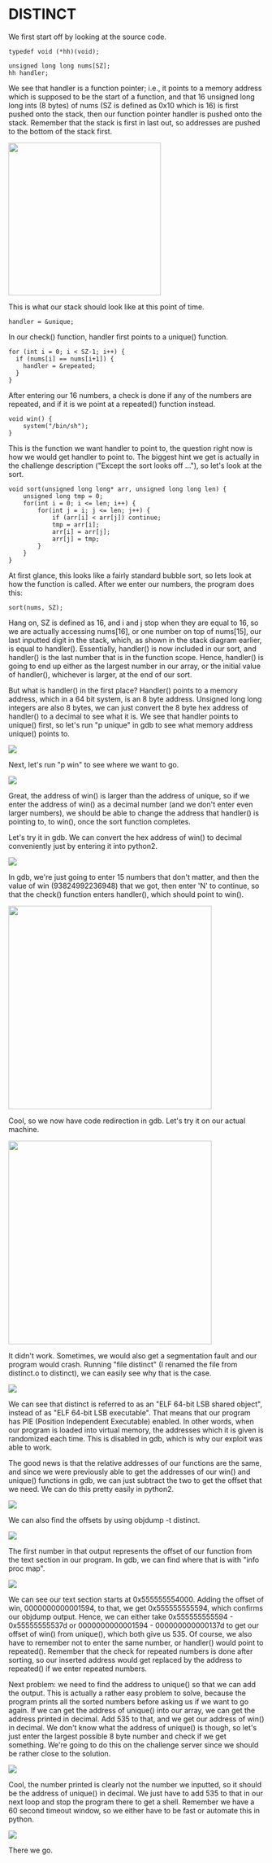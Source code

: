# DISTINCT

We first start off by looking at the source code.

```
typedef void (*hh)(void);

unsigned long long nums[SZ];
hh handler;
```

We see that handler is a function pointer; i.e., it points to a memory address which is supposed to be the start of a function, and that 16 unsigned long long ints (8 bytes) of nums (SZ is defined as 0x10 which is 16) is first pushed onto the stack, then our function pointer handler is pushed onto the stack. Remember that the stack is first in last out, so addresses are pushed to the bottom of the stack first.

<img src="https://github.com/ArtemiszenN/greyhats_welcomectf2021_writeup/blob/main/img/stack.png" width="300"/>

This is what our stack should look like at this point of time.

```
handler = &unique;
```
In our check() function, handler first points to a unique() function. 

```
for (int i = 0; i < SZ-1; i++) {
  if (nums[i] == nums[i+1]) {
    handler = &repeated;
  }
}
```

After entering our 16 numbers, a check is done if any of the numbers are repeated, and if it is we point at a repeated() function instead.

```
void win() {
    system("/bin/sh");
}
```

This is the function we want handler to point to, the question right now is how we would get handler to point to. The biggest hint we get is actually in the challenge description ("Except the sort looks off ..."), so let's look at the sort.

```
void sort(unsigned long long* arr, unsigned long long len) {
    unsigned long tmp = 0;
    for(int i = 0; i <= len; i++) {
        for(int j = i; j <= len; j++) {
            if (arr[i] < arr[j]) continue;
            tmp = arr[i];
            arr[i] = arr[j];
            arr[j] = tmp;
        }
    }
}
```

At first glance, this looks like a fairly standard bubble sort, so lets look at how the function is called.
After we enter our numbers, the program does this:

```
sort(nums, SZ);
```

Hang on, SZ is defined as 16, and i and j stop when they are equal to 16, so we are actually accessing nums[16], or one number on top of nums[15], our last inputted digit in the stack, which, as shown in the stack diagram earlier, is equal to handler(). Essentially, handler() is now included in our sort, and handler() is the last number that is in the function scope. Hence, handler() is going to end up either as the largest number in our array, or the initial value of handler(), whichever is larger, at the end of our sort.

But what is handler() in the first place? Handler() points to a memory address, which in a 64 bit system, is an 8 byte address. Unsigned long long integers are also 8 bytes, we can just convert the 8 byte hex address of handler() to a decimal to see what it is. We see that handler points to unique() first, so let's run "p unique" in gdb to see what memory address unique() points to.

<img src="https://github.com/ArtemiszenN/greyhats_welcomectf2021_writeup/blob/main/img/p_unique.png"/>

Next, let's run "p win" to see where we want to go.

<img src="https://github.com/ArtemiszenN/greyhats_welcomectf2021_writeup/blob/main/img/p_win.png"/>

Great, the address of win() is larger than the address of unique, so if we enter the address of win() as a decimal number (and we don't enter even larger numbers), we should be able to change the address that handler() is pointing to, to win(), once the sort function completes.

Let's try it in gdb. We can convert the hex address of win() to decimal conveniently just by entering it into python2.

<img src="https://github.com/ArtemiszenN/greyhats_welcomectf2021_writeup/blob/main/img/python_hexconvert.png"/>

In gdb, we're just going to enter 15 numbers that don't matter, and then the value of win (93824992236948) that we got, then enter 'N' to continue, so that the check() function enters handler(), which should point to win().

<img src="https://github.com/ArtemiszenN/greyhats_welcomectf2021_writeup/blob/main/img/gdb_execution.png" width="400"/>

Cool, so we now have code redirection in gdb. Let's try it on our actual machine.

<img src="https://github.com/ArtemiszenN/greyhats_welcomectf2021_writeup/blob/main/img/local_fail.png" width="400"/>

It didn't work. Sometimes, we would also get a segmentation fault and our program would crash. Running "file distinct" (I renamed the file from distinct.o to distinct), we can easily see why that is the case.

<img src="https://github.com/ArtemiszenN/greyhats_welcomectf2021_writeup/blob/main/img/file_distinct.png"/>

We can see that distinct is referred to as an "ELF 64-bit LSB shared object", instead of as  "ELF 64-bit LSB executable". That means that our program has PIE (Position Independent Executable) enabled. In other words, when our program is loaded into virtual memory, the addresses which it is given is randomized each time. This is disabled in gdb, which is why our exploit was able to work. 

The good news is that the relative addresses of our functions are the same, and since we were previously able to get the addresses of our win() and unique() functions in gdb,  we can just subtract the two to get the offset that we need. We can do this pretty easily in python2.

<img src="https://github.com/ArtemiszenN/greyhats_welcomectf2021_writeup/blob/main/img/python_hexsubtract.png"/>

We can also find the offsets by using objdump -t distinct.

<img src="https://github.com/ArtemiszenN/greyhats_welcomectf2021_writeup/blob/main/img/objdump.png"/>

The first number in that output represents the offset of our function from the text section in our program. In gdb, we can find where that is with "info proc map".

<img src="https://github.com/ArtemiszenN/greyhats_welcomectf2021_writeup/blob/main/img/infoprocmap.png"/>

We can see our text section starts at 0x555555554000. Adding the offset of win, 0000000000001594, to that, we get 0x555555555594, which confirms our objdump output. Hence, we can either take 0x555555555594 - 0x55555555537d or 0000000000001594 - 000000000000137d to get our offset of win() from unique(), which both give us 535. Of course, we also have to remember not to enter the same number, or handler() would point to repeated(). Remember that the check for repeated numbers is done after sorting, so our inserted address would get replaced by the address to repeated() if we enter repeated numbers.

Next problem: we need to find the address to unique() so that we can add the output. This is actually a rather easy problem to solve, because the program prints all the sorted numbers before asking us if we want to go again. If we can get the address of unique() into our array, we can get the address printed in decimal. Add 535 to that, and we get our address of win() in decimal. We don't know what the address of unique() is though, so let's just enter the largest possible 8 byte number and check if we get something. We're going to do this on the challenge server since we should be rather close to the solution.

<img src="https://github.com/ArtemiszenN/greyhats_welcomectf2021_writeup/blob/main/img/distinct_cropped.png"/>

Cool, the number printed is clearly not the number we inputted, so it should be the address of unique() in decimal. We just have to add 535 to that in our next loop and stop the program there to get a shell. Remember we have a 60 second timeout window, so we either have to be fast or automate this in python.

<img src="https://github.com/ArtemiszenN/greyhats_welcomectf2021_writeup/blob/main/img/distinct_c.png"/>

There we go.
